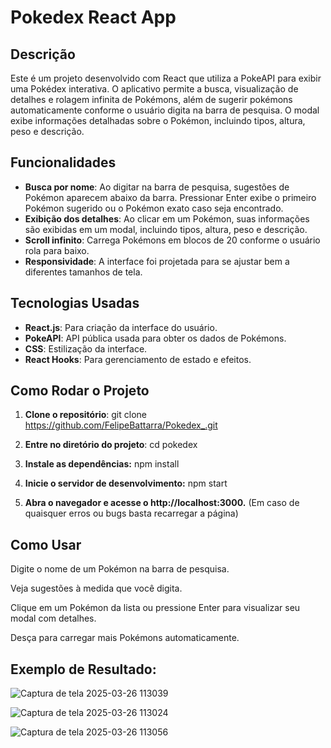 # Pokedex React App

## Descrição

Este é um projeto desenvolvido com React que utiliza a PokeAPI para exibir uma Pokédex interativa. O aplicativo permite a busca, visualização de detalhes e rolagem infinita de Pokémons, além de sugerir pokémons automaticamente conforme o usuário digita na barra de pesquisa. O modal exibe informações detalhadas sobre o Pokémon, incluindo tipos, altura, peso e descrição.

## Funcionalidades

- **Busca por nome**: Ao digitar na barra de pesquisa, sugestões de Pokémon aparecem abaixo da barra. Pressionar Enter exibe o primeiro Pokémon sugerido ou o Pokémon exato caso seja encontrado.
- **Exibição dos detalhes**: Ao clicar em um Pokémon, suas informações são exibidas em um modal, incluindo tipos, altura, peso e descrição.
- **Scroll infinito**: Carrega Pokémons em blocos de 20 conforme o usuário rola para baixo.
- **Responsividade**: A interface foi projetada para se ajustar bem a diferentes tamanhos de tela.

## Tecnologias Usadas

- **React.js**: Para criação da interface do usuário.
- **PokeAPI**: API pública usada para obter os dados de Pokémons.
- **CSS**: Estilização da interface.
- **React Hooks**: Para gerenciamento de estado e efeitos.

## Como Rodar o Projeto

1. **Clone o repositório**:
   git clone https://github.com/FelipeBattarra/Pokedex_.git

2. **Entre no diretório do projeto**:
    cd pokedex

3. **Instale as dependências:**
    npm install

4. **Inicie o servidor de desenvolvimento:**
    npm start

5. **Abra o navegador e acesse o http://localhost:3000.** (Em caso de quaisquer erros ou bugs basta recarregar a página)

## Como Usar
Digite o nome de um Pokémon na barra de pesquisa.

Veja sugestões à medida que você digita.

Clique em um Pokémon da lista ou pressione Enter para visualizar seu modal com detalhes.

Desça para carregar mais Pokémons automaticamente.

## Exemplo de Resultado:

![Captura de tela 2025-03-26 113039](https://github.com/user-attachments/assets/68ac67f2-53cd-4cb1-922b-ad4732729f61)


![Captura de tela 2025-03-26 113024](https://github.com/user-attachments/assets/c18de7f6-21b5-4a70-8fc2-a247bc5e7301)


![Captura de tela 2025-03-26 113056](https://github.com/user-attachments/assets/f8ec8aab-a79d-4b9e-a43c-3849b12384b3)
